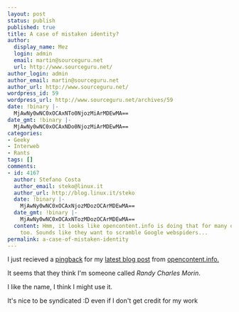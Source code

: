 ```yaml
---
layout: post
status: publish
published: true
title: A case of mistaken identity?
author:
  display_name: Mez
  login: admin
  email: martin@sourceguru.net
  url: http://www.sourceguru.net/
author_login: admin
author_email: martin@sourceguru.net
author_url: http://www.sourceguru.net/
wordpress_id: 59
wordpress_url: http://www.sourceguru.net/archives/59
date: !binary |-
  MjAwNy0wNC0xOCAxNTo0NjozMiArMDEwMA==
date_gmt: !binary |-
  MjAwNy0wNC0xOCAxNDo0NjozMiArMDEwMA==
categories:
- Geeky
- Interweb
- Rants
tags: []
comments:
- id: 4167
  author: Stefano Costa
  author_email: steko@linux.it
  author_url: http://blog.linux.it/steko
  date: !binary |-
    MjAwNy0wNC0xOCAxNjozMDozOCArMDEwMA==
  date_gmt: !binary |-
    MjAwNy0wNC0xOCAxNTozMDozOCArMDEwMA==
  content: Hmm, it looks like opencontent.info is doing that for many other people,
    too. Sounds like they want to scramble Google webspiders...
permalink: a-case-of-mistaken-identity
---
```

<p>I just recieved a <a href="http://en.wikipedia.org/wiki/Pingback">pingback</a> for my <a href="http://www.sourceguru.net/archives/58">latest blog post</a> from <a href="http://opencontent.info/open-wifi-access/">opencontent.info.</a></p>
<p>It seems that they think I'm someone called <em>Randy Charles Morin</em>.</p>
<p>I like the name, I think I might use it.</p>
<p>It's nice to be syndicated :D even if I don't get credit for my work</p>
